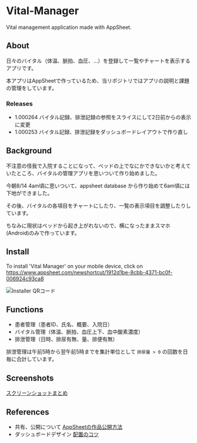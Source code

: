 # Vital-Manager

Vital management application made with AppSheet.

## About
日々のバイタル（体温、脈拍、血圧、...）を登録して一覧やチャートを表示するアプリです。

本アプリはAppSheetで作っているため、当リポジトリではアプリの説明と課題の管理をしています。

### Releases
- 1.000264
バイタル記録、排泄記録の参照をスライスにして2日前からの表示に変更
- 1.000253
バイタル記録、排泄記録をダッシュボードレイアウトで作り直し

## Background
不注意の怪我で入院することになって、ベッドの上でなにかできないかと考えていたところ、バイタルの管理アプリを思いついて作り始めました。

今朝8/14 4am頃に思いついて、appsheet database から作り始めて6am頃には下地ができました。

その後、バイタルの各項目をチャートにしたり、一覧の表示項目を調整したりしています。

ちなみに現状はベッドから起き上がれないので、横になったままスマホ(Android)のみで作っています。

## Install
To install 'Vital Manager' on your mobile device, click on https://www.appsheet.com/newshortcut/1912d1be-8cbb-4371-bc0f-006924c93ca8

![Installer QRコード](https://user-images.githubusercontent.com/948237/260847222-31714b8a-f2b0-4872-96b8-c0904048f424.png "Installer QRコード")

## Functions
- 患者管理（患者ID、氏名、概要、入院日）
- バイタル管理（体温、脈拍、血圧上下、血中酸素濃度）
- 排泄管理（日時、排尿有無、量、排便有無）

排泄管理は午前5時から翌午前5時までを集計単位として `排尿量 > 0` の回数を日毎に合計しています。

## Screenshots
[スクリーンショットまとめ](https://github.com/kazweda/Vital-Manager/issues/23)
## References
- 共有、公開について
[AppSheetの作品公開方法](https://note.com/mahalo_/n/nffef1aa47f82)
- ダッシュボードデザイン
[配置のコツ](https://youtu.be/ZaOwjePORKo)

